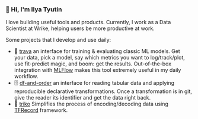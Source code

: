### 🖖 Hi, I'm Ilya Tyutin

I love building useful tools and products. Currently, I work as a Data Scientist at Wrike, helping users be more productive at work.

Some projects that I develop and use daily:

- 🌿 [trava](https://github.com/ityutin/trava) an interface for training & evaluating classic ML models. Get your data, pick a model, say which metrics you want to log/track/plot, use fit-predict magic, and boom: get the results. Out-of-the-box integration with [MLFlow](http://mlflow.org) makes this tool extremely useful in my daily workflow.
- 🗄️ [df-and-order](https://github.com/ityutin/df-and-order) an interface for reading tabular data and applying reproducible declarative transformations. Once a transformation is in git, give the reader its identifier and get the data right back.
- 🤼 [triko](https://github.com/ityutin/triko) Simplifies the process of encoding/decoding data using [TFRecord](https://www.tensorflow.org/tutorials/load_data/tfrecord) framework.
